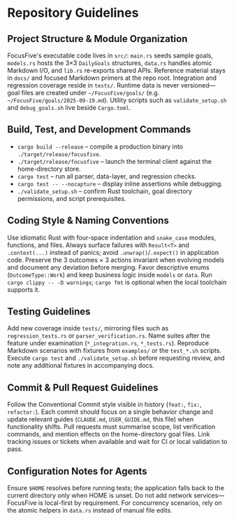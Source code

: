 # Repository Guidelines

## Project Structure & Module Organization
FocusFive's executable code lives in `src/`: `main.rs` seeds sample goals, `models.rs` hosts the 3×3 `DailyGoals` structures, `data.rs` handles atomic Markdown I/O, and `lib.rs` re-exports shared APIs. Reference material stays in `docs/` and focused Markdown primers at the repo root. Integration and regression coverage reside in `tests/`. Runtime data is never versioned—goal files are created under `~/FocusFive/goals/` (e.g. `~/FocusFive/goals/2025-09-19.md`). Utility scripts such as `validate_setup.sh` and `debug_goals.sh` live beside `Cargo.toml`.

## Build, Test, and Development Commands
- `cargo build --release` – compile a production binary into `./target/release/focusfive`.
- `./target/release/focusfive` – launch the terminal client against the home-directory store.
- `cargo test` – run all parser, data-layer, and regression checks.
- `cargo test -- --nocapture` – display inline assertions while debugging.
- `./validate_setup.sh` – confirm Rust toolchain, goal directory permissions, and script prerequisites.

## Coding Style & Naming Conventions
Use idiomatic Rust with four-space indentation and `snake_case` modules, functions, and files. Always surface failures with `Result<T>` and `.context(...)` instead of panics; avoid `.unwrap()`/`.expect()` in application code. Preserve the 3 outcomes × 3 actions invariant when evolving models and document any deviation before merging. Favor descriptive enums (`OutcomeType::Work`) and keep business logic inside `models` or `data`. Run `cargo clippy -- -D warnings`; `cargo fmt` is optional when the local toolchain supports it.

## Testing Guidelines
Add new coverage inside `tests/`, mirroring files such as `regression_tests.rs` or `parser_verification.rs`. Name suites after the feature under examination (`*_integration.rs`, `*_tests.rs`). Reproduce Markdown scenarios with fixtures from `examples/` or the `test_*.sh` scripts. Execute `cargo test` and `./validate_setup.sh` before requesting review, and note any additional fixtures in accompanying docs.

## Commit & Pull Request Guidelines
Follow the Conventional Commit style visible in history (`feat:`, `fix:`, `refactor:`). Each commit should focus on a single behavior change and update relevant guides (`CLAUDE.md`, `USER_GUIDE.md`, this file) when functionality shifts. Pull requests must summarise scope, list verification commands, and mention effects on the home-directory goal files. Link tracking issues or tickets when available and wait for CI or local validation to pass.

## Configuration Notes for Agents
Ensure `$HOME` resolves before running tests; the application falls back to the current directory only when HOME is unset. Do not add network services—FocusFive is local-first by requirement. For concurrency scenarios, rely on the atomic helpers in `data.rs` instead of manual file edits.
